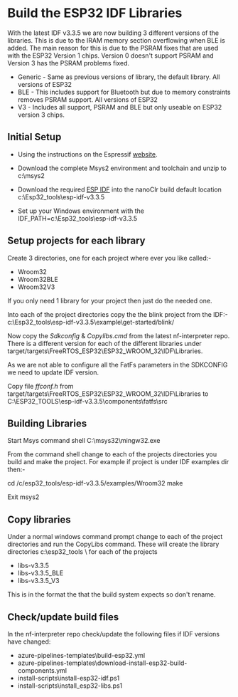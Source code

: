 # Build the ESP32 IDF Libraries

With the latest IDF v3.3.5 we are now building 3 different versions of the libraries. This is due to the IRAM memory section overflowing when BLE is added. The main reason for this is due to the PSRAM fixes that are used with the ESP32 Version 1 chips. Version 0 doesn't support PSRAM and Version 3 has the PSRAM problems fixed.

- Generic - Same as previous versions of library, the default library. All versions of ESP32
- BLE - This includes support for Bluetooth but due to memory constraints removes PSRAM support. All versions of ESP32
- V3 - Includes all support, PSRAM and BLE but only useable on ESP32 version 3 chips. 

## Initial Setup

- Using the instructions on the Espressif [website](https://esp-idf.readthedocs.io/en/latest/get-started/windows-setup.html).

- Download the complete Msys2 environment and toolchain and unzip to c:\msys2

- Download the required [ESP IDF](https://dl.espressif.com/dl/esp-idf/releases/esp-idf-v3.3.5.zip) into the nanoClr build default location c:\Esp32_tools\esp-idf-v3.3.5

- Set up your Windows environment with the IDF_PATH=c:\Esp32_tools\esp-idf-v3.3.5

## Setup projects for each library

Create 3 directories, one for each project where ever you like called:-

- Wroom32
- Wroom32BLE
- Wroom32V3

If you only need 1 library for your project then just do the needed one.

Into each of the project directories copy the the blink project from the IDF:-
c:\Esp32_tools\esp-idf-v3.3.5\example\get-started/blink/

Now copy the *Sdkconfig* & *Copylibs.cmd* from the latest nf-interpreter repo.
There is a different version for each of the different libraries under target/targets\FreeRTOS_ESP32\ESP32_WROOM_32\IDF\Libraries.

As we are not able to configure all the FatFs parameters in the SDKCONFIG we need to update IDF version.

Copy file *ffconf.h* from target/targets\FreeRTOS_ESP32\ESP32_WROOM_32\IDF\Libraries to C:\ESP32_TOOLS\esp-idf-v3.3.5\components\fatfs\src

## Building Libraries

Start Msys command shell C:\msys32\mingw32.exe

From the command shell change to each of the projects directories you build and make the project.
For example if project is under IDF examples dir then:- 

cd /c/esp32_tools/esp-idf-v3.3.5/examples/Wroom32
make

Exit msys2

## Copy libraries

Under a normal windows command prompt change to each of the project directories and run the CopyLibs command.
These will create the library directories c:\esp32_tools \ for each of the projects

- libs-v3.3.5
- libs-v3.3.5_BLE
- libs-v3.3.5_V3

This is in the format the that the build system expects so don't rename.

## Check/update build files

In the nf-interpreter repo check/update the following files if IDF versions have changed:

- azure-pipelines-templates\build-esp32.yml
- azure-pipelines-templates\download-install-esp32-build-components.yml
- install-scripts\install-esp32-idf.ps1
- install-scripts\install_esp32-libs.ps1
